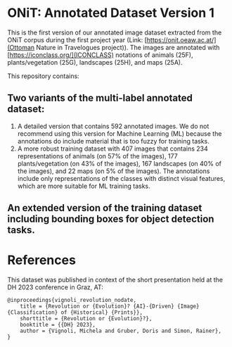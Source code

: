 # ONiT: Annotated Dataset Version 1
This is the first version of our annotated image dataset extracted from the ONiT corpus during the first project year (Link: [https://onit.oeaw.ac.at/](Ottoman Nature in Travelogues project)). The images are annotated with [https://iconclass.org/](ICONCLASS) notations of animals (25F), plants/vegetation (25G), landscapes (25H), and maps (25A). 

This repository contains:
## Two variants of the multi-label annotated dataset:
1. A detailed version that contains 592 annotated images. We do not recommend using this version for Machine Learning (ML) because the annotations do include material that is too fuzzy for training tasks.
2. A more robust training dataset with 407 images that contains 234 representations of animals (on 57% of the images), 177 plants/vegetation (on 43% of the images), 167 landscapes (on 40% of the images), and 22 maps (on 5% of the images). The annotations include only representations of the classes with distinct visual features, which are more suitable for ML training tasks.
## An extended version of the training dataset including bounding boxes for object detection tasks.

# References
This dataset was published in context of the short presentation held at the DH 2023 conference in Graz, AT:

```
@inproceedings{vignoli_revolution_nodate,
	title = {Revolution or {Evolution}? {AI}-{Driven} {Image} {Classification} of {Historical} {Prints}},
	shorttitle = {Revolution or {Evolution}?},
	booktitle = {{DH} 2023},
	author = {Vignoli, Michela and Gruber, Doris and Simon, Rainer},
}
```
